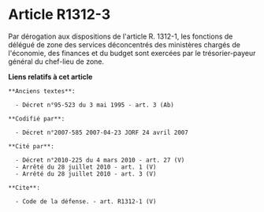 # Article R1312-3

Par dérogation aux dispositions de l'article R. 1312-1, les fonctions de délégué de zone des services déconcentrés des
ministères chargés de l'économie, des finances et du budget sont exercées par le trésorier-payeur général du chef-lieu de
zone.

**Liens relatifs à cet article**

	**Anciens textes**:

	  - Décret n°95-523 du 3 mai 1995 - art. 3 (Ab)

	**Codifié par**:

	  - Décret n°2007-585 2007-04-23 JORF 24 avril 2007

	**Cité par**:

	  - Décret n°2010-225 du 4 mars 2010 - art. 27 (V)
	  - Arrêté du 28 juillet 2010 - art. 1 (V)
	  - Arrêté du 28 juillet 2010 - art. 3 (V)

	**Cite**:

	  - Code de la défense. - art. R1312-1 (V)

